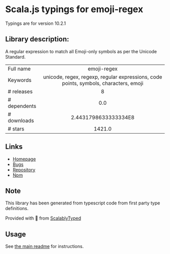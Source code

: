 
# Scala.js typings for emoji-regex

Typings are for version 10.2.1

## Library description:
A regular expression to match all Emoji-only symbols as per the Unicode Standard.

|                    |                 |
| ------------------ | :-------------: |
| Full name          | emoji-regex |
| Keywords           | unicode, regex, regexp, regular expressions, code points, symbols, characters, emoji |
| # releases         | 8 |
| # dependents       | 0.0 |
| # downloads        | 2.4431798633333334E8 |
| # stars            | 1421.0 |

## Links
- [Homepage](https://mths.be/emoji-regex)
- [Bugs](https://github.com/mathiasbynens/emoji-regex/issues)
- [Repository](https://github.com/mathiasbynens/emoji-regex)
- [Npm](https://www.npmjs.com/package/emoji-regex)
    


## Note
This library has been generated from typescript code from first party type definitions.

Provided with :purple_heart: from [ScalablyTyped](https://github.com/oyvindberg/ScalablyTyped)

## Usage
See [the main readme](../../readme.md) for instructions.


